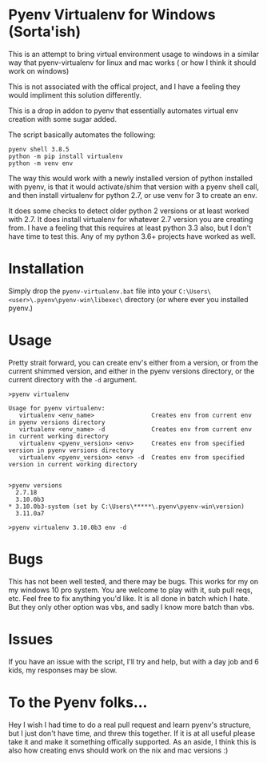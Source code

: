 # Pyenv Virtualenv for Windows (Sorta'ish)

This is an attempt to bring virtual environment usage to windows in a similar way that pyenv-virtualenv for linux and mac works ( or how I think it should work on windows)

This is not associated with the offical project, and I have a feeling they would impliment this solution differently.

This is a drop in addon to pyenv that essentially automates virtual env creation with some sugar added.

The script basically automates the following:

```
pyenv shell 3.8.5
python -m pip install virtualenv
python -m venv env
```

The way this would work with a newly installed version of python installed with pyenv, is that it would activate/shim that version with a pyenv shell call, and then install virtualenv for python 2.7, or use venv for 3 to create an env.

It does some checks to detect older python 2 versions or at least worked with 2.7. It does install virtualenv for whatever 2.7 version you are creating from.
I have a feeling that this requires at least python 3.3 also, but I don't have time to test this.
Any of my python 3.6+ projects have worked as well.

# Installation
Simply drop the `pyenv-virtualenv.bat` file into your `C:\Users\<user>\.pyenv\pyenv-win\libexec\` directory (or where ever you installed pyenv.)

# Usage
Pretty strait forward, you can create env's either from a version, or from the current shimmed version, and either in the pyenv versions directory, or the current directory with the `-d` argument.

```
>pyenv virtualenv

Usage for pyenv virtualenv:
   virtualenv <env_name>                Creates env from current env in pyenv versions directory       
   virtualenv <env_name> -d             Creates env from current env in current working directory      
   virtualenv <pyenv_version> <env>     Creates env from specified version in pyenv versions directory 
   virtualenv <pyenv_version> <env> -d  Creates env from specified version in current working directory


>pyenv versions   
  2.7.18
  3.10.0b3
* 3.10.0b3-system (set by C:\Users\*****\.pyenv\pyenv-win\version)
  3.11.0a7

>pyenv virtualenv 3.10.0b3 env -d
```

# Bugs
This has not been well tested, and there may be bugs. This works for my on my windows 10 pro system. You are welcome to play with it, sub pull reqs, etc. Feel free to fix anything you'd like. It is all done in batch which I hate. But they only other option was vbs, and sadly I know more batch than vbs.

# Issues
If you have an issue with the script, I'll try and help, but with a day job and 6 kids, my responses may be slow. 

# To the Pyenv folks...
Hey I wish I had time to do a real pull request and learn pyenv's structure, but I just don't have time, and threw this together. If it is at all useful please take it and make it something offically supported. As an aside, I think this is also how creating envs should work on the nix and mac versions :)
